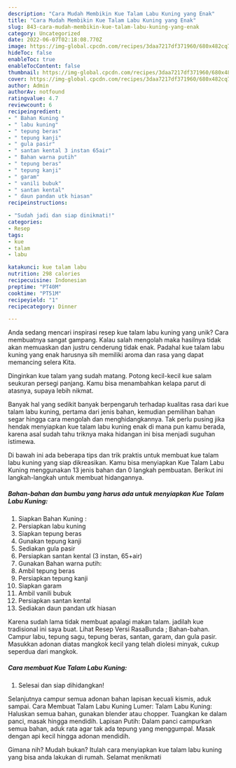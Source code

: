 ```yaml
---
description: "Cara Mudah Membikin Kue Talam Labu Kuning yang Enak"
title: "Cara Mudah Membikin Kue Talam Labu Kuning yang Enak"
slug: 843-cara-mudah-membikin-kue-talam-labu-kuning-yang-enak
category: Uncategorized
date: 2022-06-07T02:18:08.770Z
image: https://img-global.cpcdn.com/recipes/3daa7217df371960/680x482cq70/kue-talam-labu-kuning-foto-resep-utama.jpg
hideToc: false
enableToc: true
enableTocContent: false
thumbnail: https://img-global.cpcdn.com/recipes/3daa7217df371960/680x482cq70/kue-talam-labu-kuning-foto-resep-utama.jpg
cover: https://img-global.cpcdn.com/recipes/3daa7217df371960/680x482cq70/kue-talam-labu-kuning-foto-resep-utama.jpg
author: Admin
authorAv: notfound
ratingvalue: 4.7
reviewcount: 6
recipeingredient:
- " Bahan Kuning "
- " labu kuning"
- " tepung beras"
- " tepung kanji"
- " gula pasir"
- " santan kental 3 instan 65air"
- " Bahan warna putih"
- " tepung beras"
- " tepung kanji"
- " garam"
- " vanili bubuk"
- " santan kental"
- " daun pandan utk hiasan"
recipeinstructions:

- "Sudah jadi dan siap dinikmati!"
categories:
- Resep
tags:
- kue
- talam
- labu

katakunci: kue talam labu 
nutrition: 298 calories
recipecuisine: Indonesian
preptime: "PT40M"
cooktime: "PT51M"
recipeyield: "1"
recipecategory: Dinner

---
```





Anda sedang mencari inspirasi resep kue talam labu kuning yang unik? Cara membuatnya sangat gampang. Kalau salah mengolah maka hasilnya tidak akan memuaskan dan justru cenderung tidak enak. Padahal kue talam labu kuning yang enak harusnya sih memiliki aroma dan rasa yang dapat memancing selera Kita.





Dinginkan kue talam yang sudah matang. Potong kecil-kecil kue salam seukuran persegi panjang. Kamu bisa menambahkan kelapa parut di atasnya, supaya lebih nikmat.

Banyak hal yang sedikit banyak berpengaruh terhadap kualitas rasa dari kue talam labu kuning, pertama dari jenis bahan, kemudian pemilihan bahan segar hingga cara mengolah dan menghidangkannya. Tak perlu pusing jika hendak menyiapkan kue talam labu kuning enak di mana pun kamu berada, karena asal sudah tahu triknya maka hidangan ini bisa menjadi suguhan istimewa.






Di bawah ini ada beberapa tips dan trik praktis untuk membuat kue talam labu kuning yang siap dikreasikan. Kamu bisa menyiapkan Kue Talam Labu Kuning menggunakan 13 jenis bahan dan 0 langkah pembuatan. Berikut ini langkah-langkah untuk membuat hidangannya.

<!--inarticleads1-->

##### Bahan-bahan dan bumbu yang harus ada untuk menyiapkan Kue Talam Labu Kuning:

1. Siapkan  Bahan Kuning :
1. Persiapkan  labu kuning
1. Siapkan  tepung beras
1. Gunakan  tepung kanji
1. Sediakan  gula pasir
1. Persiapkan  santan kental (3 instan, 65+air)
1. Gunakan  Bahan warna putih:
1. Ambil  tepung beras
1. Persiapkan  tepung kanji
1. Siapkan  garam
1. Ambil  vanili bubuk
1. Persiapkan  santan kental
1. Sediakan  daun pandan utk hiasan


Karena sudah lama tidak membuat apalagi makan talam. jadilah kue tradisional ini saya buat. Lihat Resep Versi RasaBunda ; Bahan-bahan. Campur labu, tepung sagu, tepung beras, santan, garam, dan gula pasir. Masukkan adonan diatas mangkok kecil yang telah diolesi minyak, cukup seperdua dari mangkok. 

<!--inarticleads2-->

##### Cara membuat Kue Talam Labu Kuning:


1. Selesai dan siap dihidangkan!

Selanjutnya campur semua adonan bahan lapisan kecuali kismis, aduk sampai. Cara Membuat Talam Labu Kuning Lumer: Talam Labu Kuning: Haluskan semua bahan, gunakan blender atau chopper. Tuangkan ke dalam panci, masak hingga mendidih. Lapisan Putih: Dalam panci campurkan semua bahan, aduk rata agar tak ada tepung yang menggumpal. Masak dengan api kecil hingga adonan mendidih. 

Gimana nih? Mudah bukan? Itulah cara menyiapkan kue talam labu kuning yang bisa anda lakukan di rumah. Selamat menikmati
